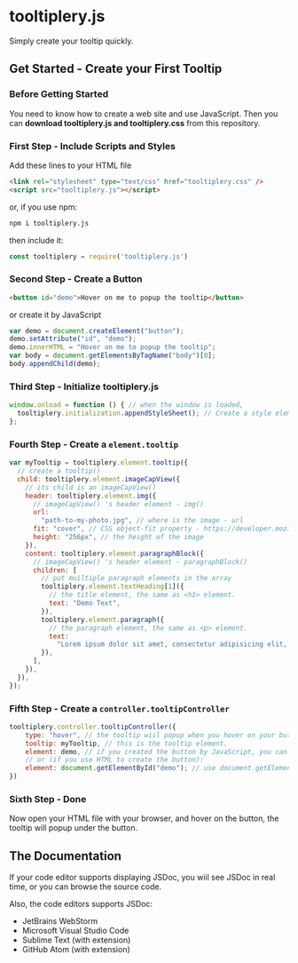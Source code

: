 # tooltiplery.js

Simply create your tooltip quickly.

## Get Started - Create your First Tooltip

### Before Getting Started

You need to know how to create a web site and use JavaScript. Then you can **download tooltiplery.js and tooltiplery.css** from this repository.

### First Step - Include Scripts and Styles

Add these lines to your HTML file

```html
<link rel="stylesheet" type="text/css" href="tooltiplery.css" />
<script src="tooltiplery.js"></script>
```

or, if you use npm:

```bash
npm i tooltiplery.js
```

then include it:

```js
const tooltiplery = require('tooltiplery.js')
```

### Second Step - Create a Button

```html
<button id="demo">Hover on me to popup the tooltip</button>
```

or create it by JavaScript

```javascript
var demo = document.createElement("button");
demo.setAttribute("id", "demo");
demo.innerHTML = "Hover on me to popup the tooltip";
var body = document.getElementsByTagName("body")[0];
body.appendChild(demo);
```

### Third Step - Initialize tooltiplery.js

```javascript
window.onload = function () { // when the window is loaded,
  tooltiplery.initialization.appendStyleSheet(); // Create a style element that contains main style of tooltiplery.
};
```

### Fourth Step - Create a `element.tooltip`

```javascript
var myTooltip = tooltiplery.element.tooltip({
  // create a tooltip()
  child: tooltiplery.element.imageCapView({
    // its child is an imageCapView()
    header: tooltiplery.element.img({
      // imageCapView() 's header element - img()
      url:
        "path-to-my-photo.jpg", // where is the image - url
      fit: "cover", // CSS object-fit property - https://developer.mozilla.org/en-US/docs/Web/CSS/object-fit
      height: "256px", // the height of the image
    }),
    content: tooltiplery.element.paragraphBlock({
      // imageCapView() 's header element - paragraphBlock()
      children: [
        // put muiltiple paragraph elements in the array
        tooltiplery.element.textHeading[1]({
          // the title element, the same as <h1> element.
          text: "Demo Text",
        }),
        tooltiplery.element.paragraph({
          // the paragraph element, the same as <p> element.
          text:
            "Lorem ipsum dolor sit amet, consectetur adipisicing elit, sed do eiusmod tempor incididunt ut labore et dolore magna aliqua. Ut enim ad minim veniam, quis nostrud exercitation ullamco laboris nisi ut aliquip ex ea commodo consequat. Duis aute irure dolor in reprehenderit in voluptate velit esse cillum dolore eu fugiat nulla pariatur. Excepteur sint occaecat cupidatat non proident, sunt in culpa qui officia deserunt mollit anim id est laborum.",
        }),
      ],
    }),
  }),
});
```

### Fifth Step - Create a `controller.tooltipController`

```javascript
tooltiplery.controller.tooltipController({
    type: "hover", // the tooltip wiil popup when you hover on your button.
    tooltip: myTooltip, // this is the tooltip element.
    element: demo, // if you created the button by JavaScript, you can still use this variable.
    // or (if you use HTML to create the button):
    element: document.getElementById("demo"); // use document.getElementById() to get your HTML element by its ID attribute.
})
```

### Sixth Step - Done

Now open your HTML file with your browser, and hover on the button, the tooltip will popup under the button.

## The Documentation

If your code editor supports displaying JSDoc, you wiil see JSDoc in real time, or you can browse the source code.

Also, the code editors supports JSDoc:
- JetBrains WebStorm
- Microsoft Visual Studio Code
- Sublime Text (with extension)
- GitHub Atom (with extension)
